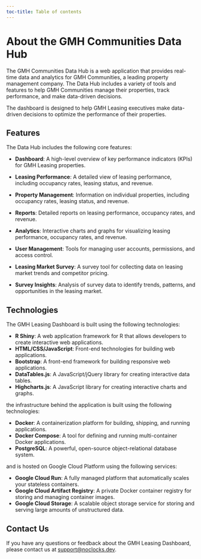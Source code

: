 ```yaml
---
toc-title: Table of contents
---
```


# About the GMH Communities Data Hub

The GMH Communities Data Hub is a web application that provides
real-time data and analytics for GMH Communities, a leading property
management company. The Data Hub includes a variety of tools and
features to help GMH Communities manage their properties, track
performance, and make data-driven decisions.

The dashboard is designed to help GMH Leasing executives make
data-driven decisions to optimize the performance of their properties.

## Features

The Data Hub includes the following core features:

-   **Dashboard**: A high-level overview of key performance indicators
    (KPIs) for GMH Leasing properties.

-   **Leasing Performance**: A detailed view of leasing performance,
    including occupancy rates, leasing status, and revenue.

-   **Property Management**: Information on individual properties,
    including occupancy rates, leasing status, and revenue.

-   **Reports**: Detailed reports on leasing performance, occupancy
    rates, and revenue.

-   **Analytics**: Interactive charts and graphs for visualizing leasing
    performance, occupancy rates, and revenue.

-   **User Management**: Tools for managing user accounts, permissions,
    and access control.

-   **Leasing Market Survey**: A survey tool for collecting data on
    leasing market trends and competitor pricing.

-   **Survey Insights**: Analysis of survey data to identify trends,
    patterns, and opportunities in the leasing market.

## Technologies

The GMH Leasing Dashboard is built using the following technologies:

-   **R Shiny**: A web application framework for R that allows
    developers to create interactive web applications.
-   **HTML/CSS/JavaScript**: Front-end technologies for building web
    applications.
-   **Bootstrap**: A front-end framework for building responsive web
    applications.
-   **DataTables.js**: A JavaScript/jQuery library for creating
    interactive data tables.
-   **Highcharts.js**: A JavaScript library for creating interactive
    charts and graphs.

the infrastructure behind the application is built using the following
technologies:

-   **Docker**: A containerization platform for building, shipping, and
    running applications.
-   **Docker Compose**: A tool for defining and running multi-container
    Docker applications.
-   **PostgreSQL**: A powerful, open-source object-relational database
    system.

and is hosted on Google Cloud Platform using the following services:

-   **Google Cloud Run**: A fully managed platform that automatically
    scales your stateless containers.
-   **Google Cloud Artifact Registry**: A private Docker container
    registry for storing and managing container images.
-   **Google Cloud Storage**: A scalable object storage service for
    storing and serving large amounts of unstructured data.

## Contact Us

If you have any questions or feedback about the GMH Leasing Dashboard,
please contact us at <support@noclocks.dev>.
